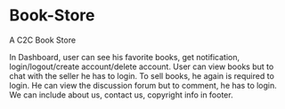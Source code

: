 # Book-Store
A C2C Book Store

In Dashboard, user can see his favorite books, get notification, login/logout/create account/delete account. User can view books but to chat with the seller he has to login. To sell books, he again is required to login. He can view the discussion forum but to comment, he has to login. We can include about us, contact us, copyright info in footer.
